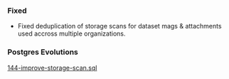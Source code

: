### Fixed
- Fixed deduplication of storage scans for dataset mags & attachments used accross multiple organizations.

### Postgres Evolutions
[144-improve-storage-scan.sql](conf/evolutions/144-improve-storage-scan.sql)
